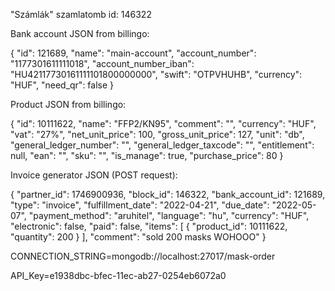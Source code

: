 "Számlák" szamlatomb id: 146322

Bank account JSON from billingo:

{
"id": 121689,
"name": "main-account",
"account_number": "1177301611111018",
"account_number_iban": "HU42117730161111101800000000",
"swift": "OTPVHUHB",
"currency": "HUF",
"need_qr": false
}

Product JSON from billingo:

{
"id": 10111622,
"name": "FFP2/KN95",
"comment": "",
"currency": "HUF",
"vat": "27%",
"net_unit_price": 100,
"gross_unit_price": 127,
"unit": "db",
"general_ledger_number": "",
"general_ledger_taxcode": "",
"entitlement": null,
"ean": "",
"sku": "",
"is_manage": true,
"purchase_price": 80
}

Invoice generator JSON (POST request):

{
"partner_id": 1746900936,
"block_id": 146322,
"bank_account_id": 121689,
"type": "invoice",
"fulfillment_date": "2022-04-21",
"due_date": "2022-05-07",
"payment_method": "aruhitel",
"language": "hu",
"currency": "HUF",
"electronic": false,
"paid": false,
"items": [
{
"product_id": 10111622,
"quantity": 200
}
],
"comment": "sold 200 masks WOHOOO"
}

CONNECTION_STRING=mongodb://localhost:27017/mask-order

API_Key=e1938dbc-bfec-11ec-ab27-0254eb6072a0
